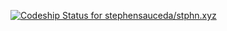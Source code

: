 [ ![Codeship Status for stephensauceda/stphn.xyz](https://app.codeship.com/projects/b1099bb0-e838-0136-cabb-7a08a2746423/status?branch=master)](https://app.codeship.com/projects/319598)